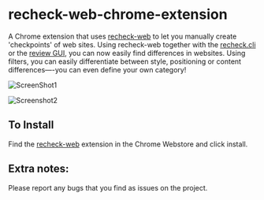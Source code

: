 # recheck-web-chrome-extension

A Chrome extension that uses [recheck-web](https://github.com/retest/recheck-web) to let you manually create 'checkpoints' of web sites.
Using recheck-web together with the [recheck.cli](https://github.com/retest/recheck.cli) or the [review GUI](https://retest.de/review/), you can now easily find differences in websites. 
Using filters, you can easily differentiate between style, positioning or content differences—-you can even define your own category!

![ScreenShot1](https://user-images.githubusercontent.com/1871610/61964086-650cb980-afcd-11e9-983c-21e415473afd.png)

![Screenshot2](https://user-images.githubusercontent.com/1871610/61964130-7a81e380-afcd-11e9-9db2-e84446bc7a45.png)

## To Install

Find the [recheck-web](https://chrome.google.com/webstore/detail/recheck-web/ifbcdobnjihilgldbjeomakdaejhplii) extension in the Chrome Webstore and click install.

## Extra notes:

Please report any bugs that you find as issues on the project.
